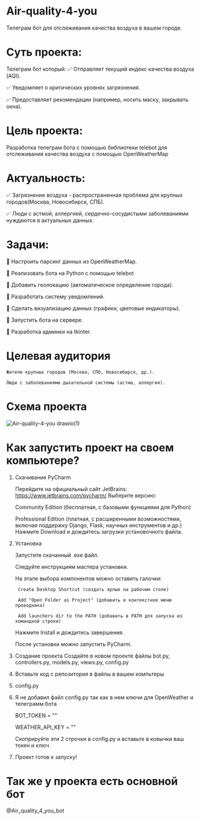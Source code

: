  # Air-quality-4-you
Телеграм бот для отслеживания качества воздуха в вашем городе. 
# Суть проекта: 
Телеграм бот который:
 ✅ Отправляет текущий индекс качества воздуха (AQI).
 
 ✅ Уведомляет о критических уровнях загрязнения.
 
 ✅ Предоставляет рекомендации (например, носить маску, закрывать окна).
# Цель проекта:
Разработка телеграм бота с помощью библиотеки telebot для отслеживания качества воздуха с помощью OpenWeatherMap	
# Актуальность:
 ✅ Загрязнение воздуха  - распространенная проблема для крупных городов(Москва, Новосибирск, СПБ).
 
 ✅ Люди с астмой, аллергией, сердечно-сосудистыми заболеваниями нуждаются в актуальных данных.
# Задачи:
🔹 Настроить парсинг данных из OpenWeatherMap.

🔹 Реализовать бота на Python с помощью telebot

🔹 Добавить геолокацию (автоматическое определение города).

🔹 Разработать систему уведомлений.

🔹 Сделать визуализацию данных (графики, цветовые индикаторы).

🔹 Запустить бота на сервере.

🔹 Разработка админки на tkinter.
# Целевая аудитория
    Жители крупных городов (Москва, СПб, Новосибирск, др.).
    
    Люди с заболеваниями дыхательной системы (астма, аллергия).
# Схема проекта
![Air-quality-4-you drawio(1)](https://github.com/user-attachments/assets/37e52eb1-aaf3-432b-9d51-911b37557598)


# Как запустить проект на своем компьютере?
1. Скачивание PyCharm

    Перейдите на официальный сайт JetBrains: https://www.jetbrains.com/pycharm/
   Выберите версию:

    Community Edition (бесплатная, с базовыми функциями для Python)

    Professional Edition (платная, с расширенными возможностями, включая поддержку Django, Flask, научных инструментов и др.)
   Нажмите Download и дождитесь загрузки установочного файла.
2. Установка

    Запустите скачанный .exe файл.

    Следуйте инструкциям мастера установки.

    На этапе выбора компонентов можно оставить галочки:

        Create Desktop Shortcut (создать ярлык на рабочем столе)

        Add "Open Folder as Project" (добавить в контекстное меню проводника)

        Add launchers dir to the PATH (добавить в PATH для запуска из командной строки)

    Нажмите Install и дождитесь завершения.

    После установки можно запустить PyCharm.
3. Создание проекта
   Создайте в новом проекте файлы bot.py, controllers.py, models.py, views.py, config.py
4. Вставьте код с репозитория в файлы в вашем компьтеры
5. config.py
6. 
   Я не добавил файл config.py так как в нем ключи для OpenWeather и телеграмм бота
   
   BOT_TOKEN = ""
   
   WEATHER_API_KEY = ""
   
   Скоприруйте эти 2 строчки в config.py и вставьте в ковычки ваш токен и ключ

8. Проект готов к запуску!
# Так же у проекта есть основной бот
@Air_quality_4_you_bot

